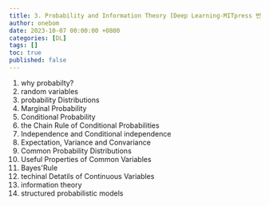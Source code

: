 ```yaml
---
title: 3. Probability and Information Theory [Deep Learning-MITpress 번역본]
author: onebom
date: 2023-10-07 00:00:00 +0800
categories: [DL]
tags: []
toc: true
published: false
---
```


1. why probabilty?
2. random variables
3. probability Distributions
4. Marginal Probability
5. Conditional Probability
6. the Chain Rule of Conditional Probabilities
7. Independence and Conditional independence
8. Expectation, Variance and Convariance
9. Common Probability Distributions
10. Useful Properties of Common Variables
11. Bayes'Rule
12. techinal Detatils of Continuous Variables
13. information theory
14. structured probabilistic models

